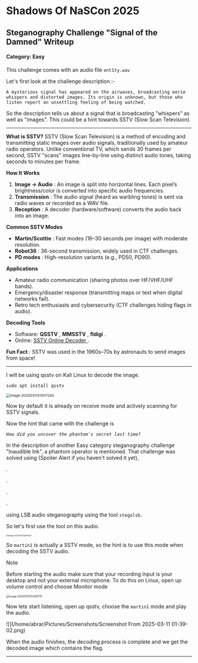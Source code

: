 # 						Shadows Of NaSCon 2025

## 			Steganography Challenge "Signal of the Damned" Writeup

#### Category: Easy



This challenge comes with an audio file `ent1ty.wav`

Let's first look at the challenge description :-

`A mysterious signal has appeared on the airwaves, broadcasting eerie whispers and distorted images. Its origin is unknown, but those who listen report an unsettling feeling of being watched.`



So the description tells us about a signal that is broadcasting "whispers" as well as "images". This could be a hint towards SSTV (Slow Scan Television). 

------

**What is SSTV?** 
SSTV (Slow Scan Television) is a method of encoding and transmitting static images over audio signals, traditionally used by amateur radio operators. Unlike conventional TV, which sends 30 frames per second, SSTV "scans" images line-by-line using distinct audio tones, taking seconds to minutes per frame.   

**How It Works**    

1. **Image → Audio** : An image is split into horizontal lines. Each pixel’s brightness/color is converted into specific audio frequencies.  
2. **Transmission** : The audio signal (heard as warbling tones) is sent via radio waves or recorded as a WAV file.  
3. **Reception** : A decoder (hardware/software) converts the audio back into an image.

**Common SSTV Modes**    

- **Martin/Scottie** : Fast modes (16–30 seconds per image) with moderate resolution.  
- **Robot36** : 36-second transmission, widely used in CTF challenges.  
- **PD modes** : High-resolution variants (e.g., PD50, PD90).

**Applications**    

- Amateur radio communication (sharing photos over HF/VHF/UHF bands).  
- Emergency/disaster response (transmitting maps or text when digital networks fail).  
- Retro tech enthusiasts and cybersecurity (CTF challenges hiding flags in audio).

**Decoding Tools**    

- Software: **QSSTV** , **MMSSTV** , **fldigi** .  
- Online: [SSTV Online Decoder ](https://www.sstv.online/).

**Fun Fact** : SSTV was used in the 1960s–70s by astronauts to send images from space!   

------

I will be using qsstv on Kali Linux to decode the image.

`sudo apt install qsstv`

<img src="/home/abrar/.config/Typora/typora-user-images/image-20250311011017250.png" alt="image-20250311011017250" style="zoom:67%;" />

Now by default it is already on receive mode and actively scanning for SSTV signals.

Now the hint that came with the challenge is

*`How did you uncover the phantom's secret last time?`*

In the description of another Easy category steganography challenge "Inaudible Ink", a phantom operator is mentioned. That challenge was solved using (Spoiler Alert if you haven't solved it yet),

.

.

.

.

using LSB audio steganography using the tool `stegolsb`.

So let's first use the tool on this audio.

 <img src="/home/abrar/.config/Typora/typora-user-images/image-20250311012844127.png" alt="image-20250311012844127" style="zoom:35%;" />

So `martin1`  is actually a SSTV mode, so the hint is to use this mode when decoding the SSTV audio.

> [!NOTE]
>
> Before starting the audio make sure that your recording input is your desktop and not your external microphone. To do this on Linux, open up volume control and choose Monitor mode
>
> <img src="/home/abrar/.config/Typora/typora-user-images/image-20250311013435751.png" alt="image-20250311013435751" style="zoom:50%;" />

Now lets start listening, open up qsstv, choose the `martin1` mode and play the audio.

![](/home/abrar/Pictures/Screenshots/Screenshot From 2025-03-11 01-39-02.png)

When the audio finishes, the decoding process is complete and we get the decoded image which contains the flag.

------

